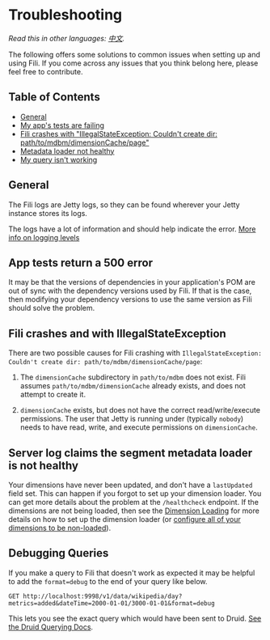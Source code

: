 Troubleshooting
===============

*Read this in other languages: [中文](../translations/zh/docs/troubleshooting-zh.md).*

The following offers some solutions to common issues when setting up and using Fili. If you come across any issues that
you think belong here, please feel free to contribute.

Table of Contents
-----------------

- [General](#general)
- [My app's tests are failing](#app-tests-return-a-500-error)
- [Fili crashes with "IllegalStateException: Couldn't create dir: path/to/mdbm/dimensionCache/page"](#fili-crashes-and-with-illegalstateexception)
- [Metadata loader not healthy](#server-log-claims-the-segment-metadata-loader-is-not-healthy)
- [My query isn't working](#debugging-queries)


General
-------
The Fili logs are Jetty logs, so they can be found wherever your Jetty instance stores its logs.

The logs have a lot of information and should help indicate the error. [More info on logging levels][fili-logging]

App tests return a 500 error
----------------------------

It may be that the versions of dependencies in your application's POM are out of sync with the dependency
versions used by Fili. If that is the case, then modifying your dependency versions to use the same version as
Fili should solve the problem.


Fili crashes and with IllegalStateException
-------------------------------------------

There are two possible causes for Fili crashing with `IllegalStateException: Couldn't create dir: path/to/mdbm/dimensionCache/page`:
 
 1. The `dimensionCache` subdirectory in `path/to/mdbm` does not exist. Fili assumes `path/to/mdbm/dimensionCache`
already exists, and does not attempt to create it.
 
 2. `dimensionCache` exists, but does not have the correct read/write/execute permissions. The user that Jetty is 
 running under (typically `nobody`) needs to have read, write, and execute permissions on `dimensionCache`.


Server log claims the segment metadata loader is not healthy
------------------------------------------------------------

Your dimensions have never been updated, and don't have a `lastUpdated` field set. This can happen if you forgot to 
set up your dimension loader. You can get more details about the problem at the `/healthcheck` endpoint.
If the dimensions are not being loaded, then see the [Dimension Loading][dimension-loading] for more details on how
to set up the dimension loader (or [configure all of your dimensions to be non-loaded][non-loaded-dimensions]).


Debugging Queries
-----------------

If you make a query to Fili that doesn't work as expected it may be helpful to add the `format=debug` to the end of your query like below.

```
GET http://localhost:9998/v1/data/wikipedia/day?metrics=added&dateTime=2000-01-01/3000-01-01&format=debug
```

This lets you see the exact query which would have been sent to Druid. [See the Druid Querying Docs][druid-docs].



[druid-docs]: http://druid.io/docs/latest/querying/querying.html
[fili-logging]: contributing/logging-guidelines.md
[dimension-loading]: setup.md#dimension-loading
[non-loaded-dimensions]: setup.md#non-loaded-dimensions
